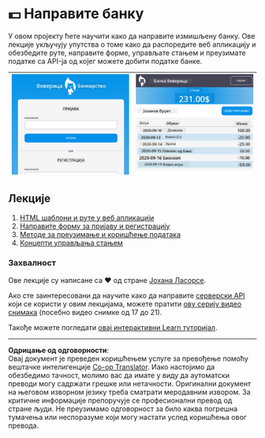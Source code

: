 <!--
CO_OP_TRANSLATOR_METADATA:
{
  "original_hash": "830359535306594b448db6575ce5cdee",
  "translation_date": "2025-08-28T10:03:50+00:00",
  "source_file": "7-bank-project/README.md",
  "language_code": "sr"
}
-->
# :dollar: Направите банку

У овом пројекту ћете научити како да направите измишљену банку. Ове лекције укључују упутства о томе како да распоредите веб апликацију и обезбедите руте, направите форме, управљате стањем и преузимате податке са API-ја од којег можете добити податке банке.

| ![Screen1](../../../translated_images/screen1.baccbba0f1f93364672eb250d2fbd21574bb1caf79a2155022dc098a741cbdfe.sr.png) | ![Screen2](../../../translated_images/screen2.123c82a831a1d14ab2061994be2fa5de9cec1ce651047217d326d4773a6348e4.sr.png) |
|--------------------------------|--------------------------------|

## Лекције

1. [HTML шаблони и руте у веб апликацији](1-template-route/README.md)
2. [Направите форму за пријаву и регистрацију](2-forms/README.md)
3. [Методе за преузимање и коришћење података](3-data/README.md)
4. [Концепти управљања стањем](4-state-management/README.md)

### Захвалност

Ове лекције су написане са :hearts: од стране [Јохана Ласорсе](https://twitter.com/sinedied).

Ако сте заинтересовани да научите како да направите [серверски API](/7-bank-project/api/README.md) који се користи у овим лекцијама, можете пратити [ову серију видео снимака](https://aka.ms/NodeBeginner) (посебно видео снимке од 17 до 21).

Такође можете погледати [овај интерактивни Learn туторијал](https://aka.ms/learn/express-api).

---

**Одрицање од одговорности**:  
Овај документ је преведен коришћењем услуге за превођење помоћу вештачке интелигенције [Co-op Translator](https://github.com/Azure/co-op-translator). Иако настојимо да обезбедимо тачност, молимо вас да имате у виду да аутоматски преводи могу садржати грешке или нетачности. Оригинални документ на његовом изворном језику треба сматрати меродавним извором. За критичне информације препоручује се професионални превод од стране људи. Не преузимамо одговорност за било каква погрешна тумачења или неспоразуме који могу настати услед коришћења овог превода.
